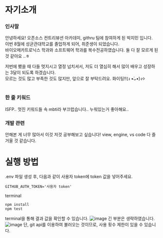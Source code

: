 # 자기소개

### 인사말

안녕하세요! 오픈소스 컨트리뷰션 아카데미, githru 팀에 참여하게 된 박지민 입니다.<br> 
이번 8월에 성균관대학교를 졸업하게 되어, 취준생이 되었습니다.<br>
바이오메카트로닉스 학과와 소프트웨어 학과를 복수전공하였습니다. 둘 다 잘 모르게 된 것 같아요 ..ㅎ<br>

저번에 뵀을 때 다들 멋지시고 열정 넘치셔서, 저도 더 열심히 해서 많이 배우고 성장하는 3달이 되도록 하겠습니다. <br>
모르는 것도 많고 부족한 것도 많지만, 앞으로 잘 부탁드려요. 화이팅!!(ง •̀ᴗ•́)ง✧<br><br>

### 한 줄 키워드

ISFP.. 멋진 키워드들 속 mbti라 부끄럽습니다.. 누워있는거 좋아해요..

### 개발 관련

안해본 게 너무 많아서 이것 저것 공부해보고 싶습니다!
view, engine, vs code 다 즐거울 것 같습니다.

# 실행 방법
.env 파일 생성 후, 다음과 같이 사용자 token에 token 값을 넣어주세요.
```
GITHUB_AUTH_TOKEN='사용자 token'
```
terminal
```
npm install
npm test
```
terminal을 통해 결과 값을 확인할 수 있습니다.
![image](https://github.com/inthejim/githru-boot/assets/107672313/c5ef0612-5c7e-4cb1-9dc6-0f37d151ddbd)
긴 부분은 생략하였습니다.
![image](https://github.com/inthejim/githru-boot/assets/107672313/b2075dc6-7bb7-46bd-817a-74b18511ff53)
단, git api를 이용하여 불러오는 것이므로, 사용 횟수 제한이 있을 수 있습니다.




